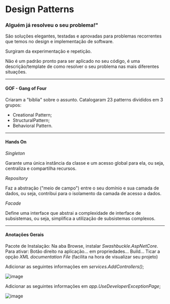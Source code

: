 # Design Patterns

### Alguém já resolveu o seu problema!"

São soluções elegantes, testadas e aprovadas para problemas recorrentes que temos no design e implementação de software.

Surgiram da experimentação e repetição. 

Não é um padrão pronto para ser aplicado no seu código, é uma descrição/template de como resolver o seu problema nas mais diferentes situações.

-------------------------------------

#### GOF - Gang of Four

Criaram a "bíblia" sobre o assunto. Catalogaram 23 patterns divididos em 3 grupos: 
- Creational Pattern;
- StructuralPattern;
- Behavioral Pattern.

-------------------------------------

#### Hands On

_Singleton_

Garante uma única instância da classe e um acesso global para ela, ou seja, centraliza e compartilha recursos.

_Repository_

Faz a abstração ("meio de campo") entre o seu domínio e sua camada de dados, ou seja, contribui para o isolamento da camada de acesso a dados.

_Facade_

Define uma interface que abstrai a complexidade de interface de subsistemas, ou seja, simplifica a utilização de subsistemas complexos.

-------------------------------------

#### Anotações Gerais

Pacote de Instalação: Na aba Browse, instalar _Swashbuckle.AspNetCore_. Para ativar: Botão direito na aplicação... em propriedades... Build... Ticar a opção _XML documentation File_ (facilita na hora de visualizar seu projeto)

Adicionar as seguintes informações em _services.AddControllers()_;

![image](https://user-images.githubusercontent.com/86674024/151639163-275e8077-f4cf-421c-8cf9-1805ded28a55.png)

Adicionar as seguintes informações em _app.UseDeveloperExceptionPage_;

![image](https://user-images.githubusercontent.com/86674024/151639240-b203c2bb-a048-4b26-9435-685451f6537b.png)

